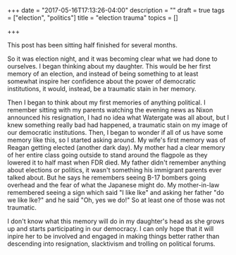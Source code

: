 +++
date = "2017-05-16T17:13:26-04:00"
description = ""
draft = true
tags = ["election", "politics"]
title = "election trauma"
topics = []

+++

This post has been sitting half finished for several months.

So it was election night, and it was becoming clear what we had done to ourselves.  I began thinking about my daughter.  This would be her first memory of an election, and instead of being something to at least somewhat inspire her confidence about the power of democratic institutions, it would, instead, be a traumatic stain in her memory.

Then I began to think about my first memories of anything political.  I remember sitting with my parents watching the evening news as Nixon announced his resignation, I had no idea what Watergate was all about, but I knew something really bad had happened, a traumatic stain on my image of our democratic institutions.  Then, I began to wonder if all of us have some memory like this, so I started asking around.  My wife's first memory was of Reagan getting elected (another dark day).  My mother had a clear memory of her entire class going outside to stand around the flagpole as they lowered it to half mast when FDR died.  My father didn't remember anything about elections or politics, it wasn't something his immigrant parents ever talked about.  But he says he remembers seeing B-17 bombers going overhead and the fear of what the Japanese might do.  My mother-in-law remembered seeing a sign which said "I like Ike" and asking her father "do we like Ike?" and he said "Oh, yes we do!"  So at least one of those was not traumatic.

I don't know what this memory will do in my daughter's head as she grows up and starts participating in our democracy.  I can only hope that it will inpire her to be involved and engaged in making things better rather than descending into resignation, slacktivism and trolling on political forums.
